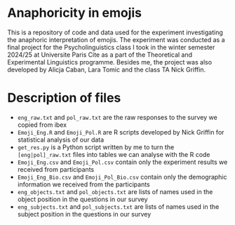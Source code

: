 # Anaphoricity in emojis
This is a repository of code and data used for the experiment investigating the anaphoric interpretation of emojis. The experiment was conducted as a final project for the Psycholinguistics class I took in the winter semester 2024/25 at Universite Paris Cite as a part of the Theoretical and Experimental Linguistics programme. Besides me, the project was also developed by Alicja Caban, Lara Tomic and the class TA Nick Griffin.

# Description of files
- `eng_raw.txt` and `pol_raw.txt` are the raw responses to the survey we copied from ibex
- `Emoji_Eng.R` and `Emoji_Pol.R` are R scripts developed by Nick Griffin for statistical analysis of our data
- `get_res.py` is a Python script written by me to turn the `[eng|pol]_raw.txt` files into tables we can analyse with the R code
- `Emoji_Eng.csv` and `Emoji_Pol.csv` contain only the experiment results we received from participants
- `Emoji_Eng_Bio.csv` and `Emoji_Pol_Bio.csv` contain only the demographic information we received from the participants
- `eng_objects.txt` and `pol_objects.txt` are lists of names used in the object position in the questions in our survey
- `eng_subjects.txt` and `pol_subjects.txt` are lists of names used in the subject position in the questions in our survey

